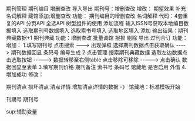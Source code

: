 期刊管理
期刊编目
    增删查改
    导入导出
期刊号：增删查改
增改：
期望效果
补充 名词解释
藏馆添加;增删查改
    功能：
        期刊编目的增删查改
        名词解释
        代码：4套重复的API 分页API 全选API 树型组件的使用
        添加流程
        输入ISSN号获取本地编目数据填入 选取期刊号数据填入 选取索书号填入 选取地区填入 添加
        输出结果：期刊典藏数据+1
期刊典藏
    功能：增删查改
    批量调馆 报损 剔除 导出
过刊合订
    功能：
    增加：
        1.填写期刊号 点击搜索 ---> 出现弹框 选择期刊数据点击获取确认 ----> 期刊数据回显 条码号 编号生成
        2.点击管理 搜索期刊典藏数据 选取左边数据点击选取按钮 -----> 数据转移至右侧table 点击移除可移除 -----> 点击确认 数据回显至表单
        3.填写期刊价格 期刊备注 索书号 条码号 馆藏地 是否启用 外借
        4.增加成功
    修改：

期刊清点
损坏清点
清点详情
    增加清点详情的数据 -》
馆藏地：标准模板开始

刊期号
期刊号


sup:辅助变量